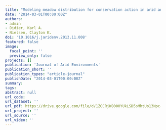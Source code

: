 ```yaml
---
title: "Modeling meadow distribution for conservation action in arid and semi-arid Patagonia, Argentina"
date: "2014-03-01T00:00:00Z"
authors:
- admin
- Didier, Karl A. 
- Nielsen, Clayton K.
doi: '10.1016/j.jaridenv.2013.11.008'
featured: false
image:
  focal_point: ''
  preview_only: false
projects: []
publication: 'Journal of Arid Environments'
publication_short: ''
publication_types: "article-journal"
publishDate: "2014-03-01T00:00:00Z"
summary: 
tags: 
abstract: null
url_code: 
url_dataset: ''
url_pdf: https://drive.google.com/file/d/1ZOCRjW8000YUkLSD5oMhtUo13Npc-VI5/view
url_project: ''
url_source: ''
url_video: ''
---
```



